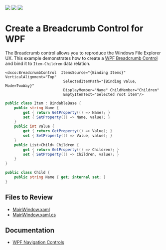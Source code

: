 <!-- default badges list -->
![](https://img.shields.io/endpoint?url=https://codecentral.devexpress.com/api/v1/VersionRange/128644452/22.2.2%2B)
[![](https://img.shields.io/badge/Open_in_DevExpress_Support_Center-FF7200?style=flat-square&logo=DevExpress&logoColor=white)](https://supportcenter.devexpress.com/ticket/details/E4179)
[![](https://img.shields.io/badge/📖_How_to_use_DevExpress_Examples-e9f6fc?style=flat-square)](https://docs.devexpress.com/GeneralInformation/403183)
<!-- default badges end -->

# Create a Breadcrumb Control for WPF

The Breadcrumb control allows you to reproduce the Windows File Explorer UX. This example demonstrates how to create a [WPF Breadcrumb Control](https://docs.devexpress.com/WPF/DevExpress.Xpf.Controls.BreadcrumbControl) and bind it to `Item-Children` data relation.

```xaml
<dxco:BreadcrumbControl  ItemsSource="{Binding Items}" VerticalAlignment="Top"
                          SelectedItemPath="{Binding Value, Mode=TwoWay}"
                          DisplayMember="Name" ChildMember="Children"
                          EmptyItemText="Selected root item"/>
```
```csharp
public class Item : BindableBase {
    public string Name {
        get { return GetProperty(() => Name); }
        set { SetProperty(() => Name, value); }
    }
    public int Value {
        get { return GetProperty(() => Value); }
        set { SetProperty(() => Value, value); }
    }
    public List<Child> Children {
        get { return GetProperty(() => Children); }
        set { SetProperty(() => Children, value); }
    }
}

public class Child {
    public string Name { get; internal set; }
}
```


## Files to Review

* [MainWindow.xaml](./CS/PathEditorExample/MainWindow.xaml)
* [MainWindow.xaml.cs](./CS/PathEditorExample/MainWindow.xaml.cs)


## Documentation

* [WPF Navigation Controls](https://docs.devexpress.com/WPF/115593/controls-and-libraries/navigation-controls)

